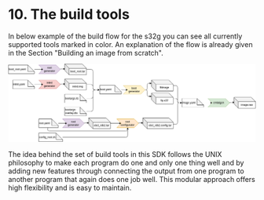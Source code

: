 # 10. The build tools

In below example of the build flow for the s32g you can see all currently supported tools marked in color.
An explanation of the flow is already given in the Section "Building an image from scratch".

![BuildTools](../assets/S32G2_fulltools.png)

The idea behind the set of build tools in this SDK follows the UNIX philosophy to make each program do one and only one thing well and  by adding new features through connecting the output from one program to another program that again does one job well.
This modular approach offers high flexibility and is easy to maintain.
